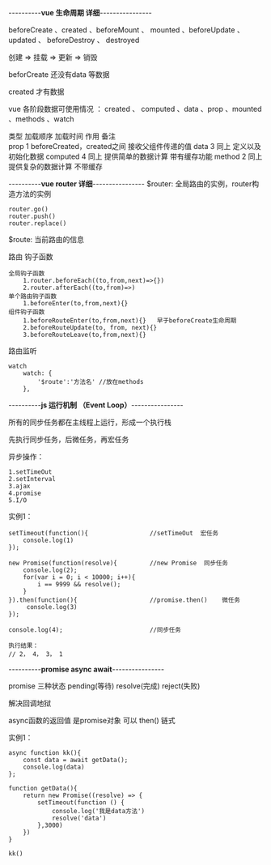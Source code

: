 ----------**vue 生命周期 详细**----------------

beforeCreate 、created 、beforeMount 、 mounted 、beforeUpdate 、 updated 、 beforeDestroy 、 destroyed

创建 => 挂载 => 更新 => 销毁

beforCreate 还没有data 等数据

created   才有数据

vue 各阶段数据可使用情况 ： created 、 computed 、data 、prop 、mounted 、methods 、watch

类型     加载顺序      加载时间                        作用                   备注     
prop        1         beforeCreated，created之间      接收父组件传递的值
data        3         同上                            定义以及初始化数据
computed    4         同上                            提供简单的数据计算      带有缓存功能
method      2         同上                            提供复杂的数据计算      不带缓存

----------**vue router 详细**----------------
$router:    全局路由的实例，router构造方法的实例

    router.go()
    router.push()               
    router.replace()

$route:    当前路由的信息

路由 钩子函数

    全局钩子函数
        1.router.beforeEach((to,from,next)=>{})   
        2.router.afterEach((to,from)=>)
    单个路由钩子函数
        1.beforeEnter(to,from,next){}
    组件钩子函数
        1.beforeRouteEnter(to,from,next){}   早于beforeCreate生命周期
        2.beforeRouteUpdate(to, from, next){}
        3.beforeRouteLeave(to,from,next){}

路由监听 

    watch
        watch: {
            '$route':'方法名' //放在methods
        },

----------**js 运行机制  （Event Loop）**----------------

所有的同步任务都在主线程上运行，形成一个执行栈

先执行同步任务，后微任务，再宏任务

异步操作：

    1.setTimeOut
    2.setInterval
    3.ajax
    4.promise
    5.I/O

实例1：

    setTimeout(function(){                 //setTimeOut  宏任务
        console.log(1)
    });

    new Promise(function(resolve){         //new Promise  同步任务
        console.log(2);
        for(var i = 0; i < 10000; i++){
            i == 9999 && resolve();
        }
    }).then(function(){                    //promise.then()    微任务
         console.log(3)
    });

    console.log(4);                        //同步任务

    执行结果：
    // 2， 4， 3， 1
    

----------**promise  async await**----------------

promise 三种状态 pending(等待)  resolve(完成)  reject(失败)

解决回调地狱

async函数的返回值 是promise对象   可以  then() 链式

实例1：

    async function kk(){
        const data = await getData();
        console.log(data)
    };

    function getData(){
        return new Promise((resolve) => {
            setTimeout(function () {
                console.log('我是data方法')
                resolve('data')
            },3000)
        })
    }

    kk()
